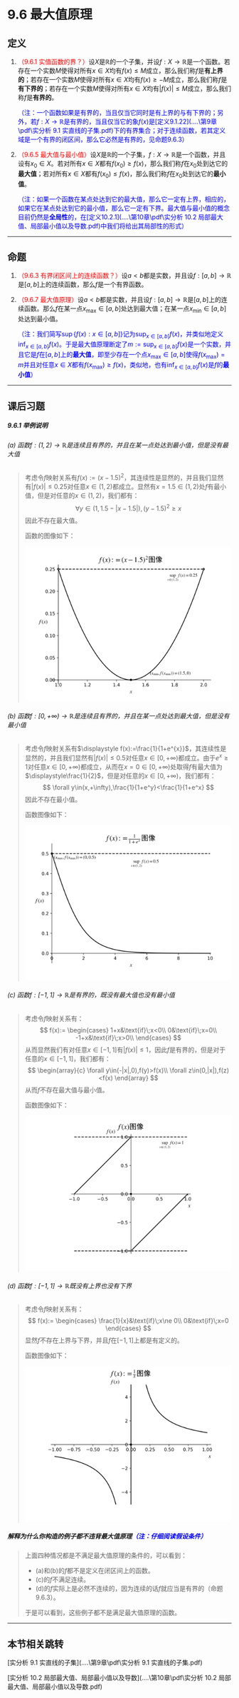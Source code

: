 # 9.6 最大值原理

## 定义

1. <font color=red>（9.6.1 实值函数的界？）</font>设$X$是$\mathbb R$的一个子集，并设$f:X\to\mathbb R$是一个函数。若存在一个实数$M$使得对所有$x\in X$均有$f(x)\leq M$成立，那么我们称$f$是**有上界的**；若存在一个实数$M$使得对所有$x\in X$均有$f(x)\geq -M$成立，那么我们称$f$是**有下界的**；若存在一个实数$M$使得对所有$x\in X$均有$|f(x)|\leq M$成立，那么我们称$f$是**有界的**。

   <font color=blue>（注：一个函数如果是有界的，当且仅当它同时是有上界的与有下界的；另外，若$f:X\to\mathbb R$是有界的，当且仅当它的象$f(x)$是[定义9.1.22](..\..\第9章\pdf\实分析 9.1 实直线的子集.pdf)下的有界集合；对于连续函数，若其定义域是一个有界的闭区间，那么它必然是有界的，见命题9.6.3）</font>

2. <font color=red>（9.6.5 最大值与最小值）</font>设$X$是$\mathbb R$的一个子集，$f:X\to\mathbb R$是一个函数，并且设有$x_0\in X$。若对所有$x\in X$都有$f(x_0)\geq f(x)$，那么我们称$f$在$x_0$处到达它的**最大值**；若对所有$x\in X$都有$f(x_0)\leq f(x)$，那么我们称$f$在$x_0$处到达它的**最小值**。

   <font color=blue>（注：如果一个函数在某点处达到它的最大值，那么它一定有上界，相应的，如果它在某点处达到它的最小值，那么它一定有下界。最大值与最小值的概念目前仍然是**全局性**的，在[定义10.2.1](..\..\第10章\pdf\实分析 10.2 局部最大值、局部最小值以及导数.pdf)中我们将给出其局部性的形式）</font>

---

## 命题

1. <font color=red>（9.6.3 有界闭区间上的连续函数？）</font>设$a<b$都是实数，并且设$f:[a,b]\to\mathbb R$是$[a,b]$上的连续函数，那么$f$是一个有界函数。
1. <font color=red>（9.6.7 最大值原理）</font>设$a<b$都是实数，并且设$f:[a,b]\to\mathbb R$是$[a,b]$上的连续函数。那么$f$在某一点$x_{\text{max}}\in[a,b]$处达到最大值；在某一点$x_{\text{min}}\in[a,b]$处达到最小值。

   <font color=blue>（注：我们简写$\sup\{f(x):x\in[a,b]\}$记为$\displaystyle\sup_{x\in[a,b]}f(x)$，并类似地定义$\displaystyle\inf_{x\in[a,b]}f(x)$。于是最大值原理断定了$\displaystyle m:=\sup_{x\in[a,b]}f(x)$是一个实数，并且它是$f$在$[a,b]$上的**最大值**，即至少存在一个点$x_{\text{max}}\in[a,b]$使得$f(x_{\text{max}})=m$并且对任意$x\in X$都有$f(x_{\text{max}})\geq f(x)$，类似地，也有$\displaystyle\inf_{x\in[a,b]}f(x)$是$f$的**最小值**）</font>

---

## 课后习题

##### 9.6.1 举例说明

###### (a) 函数$f:(1,2)\to\mathbb R$是连续且有界的，并且在某一点处达到最小值，但是没有最大值

> 考虑令$f$映射关系有$f(x):=(x-1.5)^2$，其连续性是显然的，并且我们显然有$|f(x)|\leq 0.25$对任意$x\in(1,2)$都成立。显然有$x=1.5\in(1,2)$处$f$有最小值，但是对任意的$x\in(1,2)$，我们都有：
> $$
> \forall y\in(1,1.5-|x-1.5|),(y-1.5)^2\geq x
> $$
> 因此不存在最大值。
>
> 函数的图像如下：
>
> ![9.6-example1](../img/9.6-example1.png)

###### (b) 函数$f:[0,+\infty)\to\mathbb R$是连续且有界的，并且在某一点处达到最大值，但是没有最小值

> 考虑令$f$映射关系有$\displaystyle f(x):=\frac{1}{1+e^{x}}$，其连续性是显然的，并且我们显然有$|f(x)|\leq 0.5$对任意$x\in[0,+\infty)$都成立。由于$e^{x}\geq 1$对任意$x\in[0,+\infty)$都成立，从而在$x=0\in [0,+\infty)$处取得$f$有最大值为$\displaystyle\frac{1}{2}$，但是对任意的$x\in[0,+\infty)$，我们都有：
> $$
> \forall y\in(x,+\infty),\frac{1}{1+e^y}<\frac{1}{1+e^x}
> $$
> 因此不存在最小值。
>
> 函数图像如下：
>
> ![9.6-example2](../img/9.6-example2.png)

###### (c) 函数$f:[-1,1]\to\mathbb R$是有界的，既没有最大值也没有最小值

> 考虑令$f$映射关系有：
> $$
> f(x):=
> \begin{cases}
> 1+x&\text{if}\;x<0\\
> 0&\text{if}\;x=0\\
> -1+x&\text{if}\;x>0\\
> \end{cases}
> $$
> 从而显然我们有对任意$x\in[-1,1]$有$|f(x)|\leq 1$，因此$f$是有界的，但是对于任意的$x\in[-1,1]$，我们都有：
> $$
> \begin{array}{c}
> \forall y\in(-|x|,0),f(y)>f(x)\\
> \forall z\in(0,|x|),f(z)<f(x)
> \end{array}
> $$
> 从而$f$不存在最大值与最小值。
>
> 函数图像如下：
>
> ![9.6-example3](../img/9.6-example3.png)

###### (d) 函数$f:[-1,1]\to\mathbb R$既没有上界也没有下界

> 考虑令$f$映射关系有：
> $$
> f(x):=
> \begin{cases}
> \frac{1}{x}&\text{if}\;x\ne 0\\
> 0&\text{if}\;x=0
> \end{cases}
> $$
> 显然$f$不存在上界与下界，并且$f$在$[-1,1]$上都是有定义的。
>
> 函数图像如下：
>
> ![9.6-example4](../img/9.6-example4.png)

##### 解释为什么你构造的例子都不违背最大值原理<font color=blue>（注：仔细阅读假设条件）</font>

> 上面四种情况都是不满足最大值原理的条件的，可以看到：
>
> * (a)和(b)的$f$都不是定义在闭区间上的函数。
> * (c)的$f$不满足连续。
> * (d)的$f$实际上是必然不连续的，因为连续的话$f$就应当是有界的（命题9.6.3）。
>
> 于是可以看到，这些例子都不是满足最大值原理的函数。

---

## 本节相关跳转

[实分析 9.1 实直线的子集](..\..\第9章\pdf\实分析 9.1 实直线的子集.pdf)

[实分析 10.2 局部最大值、局部最小值以及导数](..\..\第10章\pdf\实分析 10.2 局部最大值、局部最小值以及导数.pdf)
